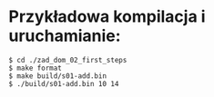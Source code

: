 # Przykładowa kompilacja i uruchamianie:
```
$ cd ./zad_dom_02_first_steps
$ make format
$ make build/s01-add.bin
$ ./build/s01-add.bin 10 14
```
